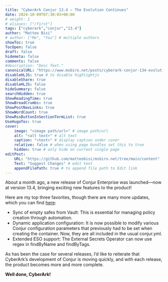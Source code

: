 ```yaml
---
title: "CyberArk Conjur 13.4 – The Evolution Continues"
date: 2024-10-09T07:30:03+00:00
# weight: 1
# aliases: ["/first"]
tags: ["cyberark","conjur","13.4"]
author: "Matteo Bisi"
# author: ["Me", "You"] # multiple authors
showToc: true
TocOpen: false
draft: false
hidemeta: false
comments: false
#description: "Desc Text."
canonicalURL: "https://www.msbiro.net/posts/cyberark-conjur-134-evolution-continues/"
disableHLJS: true # to disable highlightjs
disableShare: true
disableHLJS: false
hideSummary: false
searchHidden: true
ShowReadingTime: true
ShowBreadCrumbs: true
ShowPostNavLinks: true
ShowWordCount: true
ShowRssButtonInSectionTermList: true
UseHugoToc: true
cover:
    image: "<image path/url>" # image path/url
    alt: "<alt text>" # alt text
    caption: "<text>" # display caption under cover
    relative: false # when using page bundles set this to true
    hidden: true # only hide on current single page
editPost:
    URL: "https://github.com/matteobisi/msbiro.net/tree/main/content"
    Text: "Suggest Changes" # edit text
    appendFilePath: true # to append file path to Edit link
---
```

About a month ago, a new release of Conjur Enterprise was launched—now at version 13.4, bringing exciting new features to the product!

Here are my top three favorites, though there are many more updates, which you can find [here](https://docs.cyberark.com/conjur-enterprise/13.4/en/content/enterprise/whatsnew.htm?TocPath=Get%20started%7C_____2):

- Sync of empty safes from Vault: This is essential for managing policy creation through automation.
- Dynamic application configuration: It is now possible to modify various Conjur configuration parameters that previously had to be set when creating the container. Now, they are all included in the usual conjur.yml.
- Extended ESO support: The External Secrets Operator can now use regex in findByName and findByTags.

As has been the case for several releases, I’d like to reiterate that CyberArk’s development of Conjur is moving quickly, and with each release, the product becomes more and more complete.

**Well done, CyberArk!**
